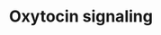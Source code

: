 ---
annotations:
- id: PW:0000494
  parent: signaling pathway
  type: Pathway Ontology
  value: oxytocin signaling pathway
- id: CL:0002366
  parent: native cell
  type: Cell Type Ontology
  value: myometrial cell
authors:
- Monakhov82
- Egonw
- Bart Smeets
- Evelo
- AlexanderPico
- Khettne
- Fehrhart
- MaintBot
- Eweitz
citedin:
- link: PMC6993862
  title: Proteostasis regulators modulate proteasomal activity and gene expression
    to attenuate multiple phenotypes in Fabry disease (2020)
communities:
- ontox
description: This pathway shows a high-level overview of oxytocin signaling.
last-edited: 2024-02-21
ndex: 6586cca1-8b66-11eb-9e72-0ac135e8bacf
organisms:
- Homo sapiens
redirect_from:
- /index.php/Pathway:WP2889
- /instance/WP2889
- /instance/WP2889_r128720
revision: r128720
schema-jsonld:
- '@context': https://schema.org/
  '@id': https://wikipathways.github.io/pathways/WP2889.html
  '@type': Dataset
  creator:
    '@type': Organization
    name: WikiPathways
  description: This pathway shows a high-level overview of oxytocin signaling.
  keywords:
  - CD38
  - Ca2+
  - DAG
  - Gq
  - IP3
  - OXTR
  - Oxytocin
  - PKCisozyme family
  - PLC
  license: CC0
  name: Oxytocin signaling
seo: CreativeWork
title: Oxytocin signaling
wpid: WP2889
---